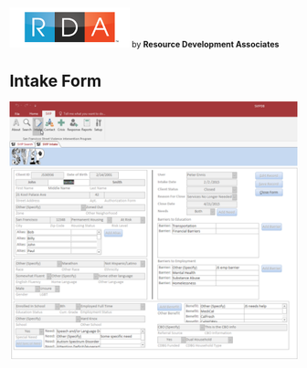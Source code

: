 <!-- ![Intake Form](SVIPIntake.png "SVIP Intake Form") -->

![RDA Logo](../img/RDA_transparent_210x70.png "RDA Logo") by **Resource Development Associates**

# Intake Form

![Intake Form Filled](IntakeFormFilled.png "SVIP Intake Form")
